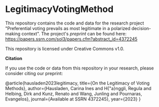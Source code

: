 # LegitimacyVotingMethod

This repository contains the code and data for the research project "Preferential voting prevails as most legitimate in a polarized decision-making context". 
The project's _preprint_ can be found here: https://papers.ssrn.com/sol3/papers.cfm?abstract_id=4372245

This repository is licensed under Creative Commons v1.0.

**Citation**

If you use the code or data from this repository in your research, please consider citing our preprint:

@article{hausladen2023legitimacy,
  title={On the Legitimacy of Voting Methods},
  author={Hausladen, Carina Ines and H{\"a}nggli, Regula and Helbing, Dirk and Kunz, Renato and Wang, Junling and Pournaras, Evangelos},
  journal={Available at SSRN 4372245},
  year={2023}
}





